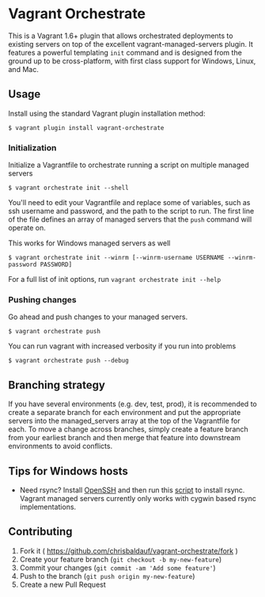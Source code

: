 # Vagrant Orchestrate

This is a Vagrant 1.6+ plugin that allows orchestrated deployments
to existing servers on top of the excellent vagrant-managed-servers plugin.
It features a powerful templating `init` command and is designed from the
ground up to be cross-platform, with first class support for Windows,
Linux, and Mac.

## Usage

Install using the standard Vagrant plugin installation method:

    $ vagrant plugin install vagrant-orchestrate

### Initialization
Initialize a Vagrantfile to orchestrate running a script on multiple managed servers

    $ vagrant orchestrate init --shell

You'll need to edit your Vagrantfile and replace some of variables, such as ssh username and
password, and the path to the script to run. The first line of the file defines an array of
managed servers that the `push` command will operate on.

This works for Windows managed servers as well

    $ vagrant orchestrate init --winrm [--winrm-username USERNAME --winrm-password PASSWORD]

For a full list of init options, run `vagrant orchestrate init --help`

### Pushing changes
Go ahead and push changes to your managed servers.

    $ vagrant orchestrate push

You can run vagrant with increased verbosity if you run into problems

    $ vagrant orchestrate push --debug

## Branching strategy

If you have several environments (e.g. dev, test, prod), it is recommended to create
a separate branch for each environment and put the appropriate servers into the
managed_servers array at the top of the Vagrantfile for each. To move a change
across branches, simply create a feature branch from your earliest branch and then
merge that feature into downstream environments to avoid conflicts.

## Tips for Windows hosts

* Need rsync? Install [OpenSSH](http://www.mls-software.com/opensshd.html) and then run this [script]() to install rsync. Vagrant managed servers currently only works with cygwin based rsync implementations.

## Contributing

1. Fork it ( https://github.com/chrisbaldauf/vagrant-orchestrate/fork )
2. Create your feature branch (`git checkout -b my-new-feature`)
3. Commit your changes (`git commit -am 'Add some feature'`)
4. Push to the branch (`git push origin my-new-feature`)
5. Create a new Pull Request
